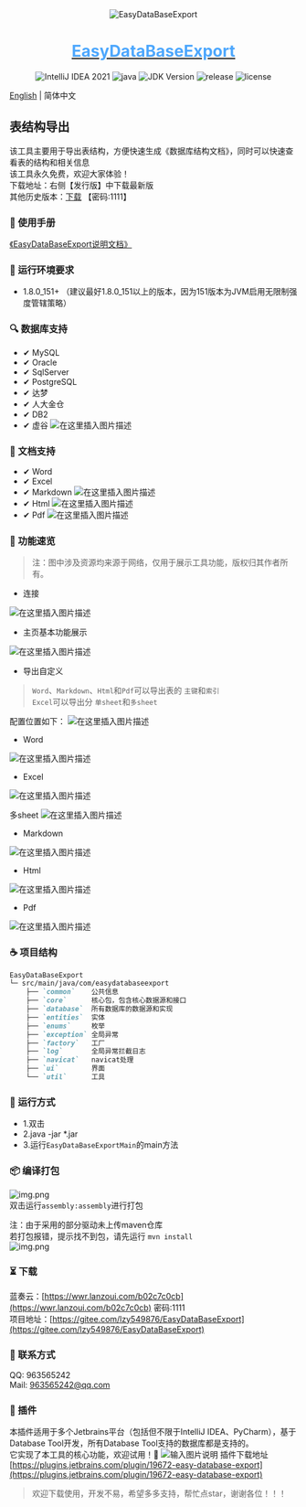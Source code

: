 <div align="center">
   <img alt="EasyDataBaseExport" src="https://github.com/Zhuoyuan1/MySQLToWordOrExcel/blob/main/image/logo.png">
   <a href="https://www.likethewind.top">
      <h1 align="center" style="color:#4da7fd">
         <b>EasyDataBaseExport</b>
      </h1>
   </a>
</div>

<p align="center">
    <img alt="IntelliJ IDEA 2021" src="https://img.shields.io/badge/IntelliJ IDEA-2021-blue.svg">
    <img alt="java" src="https://img.shields.io/badge/language-java-brightgreen.svg">
    <img src="https://img.shields.io/badge/JDK-1.8.0_151+-yellow.svg" alt="JDK Version">
    <img alt="release" src="https://img.shields.io/badge/release-0.1.3-green">
    <img alt="license" src="https://img.shields.io/badge/license-MIT-blue.svg">
</p> 

[English](https://github.com/Zhuoyuan1/MySQLToWordOrExcel) | 简体中文

## 表结构导出
该工具主要用于导出表结构，方便快速生成《数据库结构文档》，同时可以快速查看表的结构和相关信息  
该工具永久免费，欢迎大家体验！  
下载地址：右侧【发行版】中下载最新版   
其他历史版本：[下载](https://wwr.lanzoui.com/b02c7c0cb) 【密码:1111】

### 📖 使用手册

[《EasyDataBaseExport说明文档》](https://zhuoyuan1.github.io/)

### 💬 运行环境要求

* 1.8.0_151+ （建议最好1.8.0_151以上的版本，因为151版本为JVM启用无限制强度管辖策略）

### 🔍 数据库支持

- &#10004; MySQL
- &#10004; Oracle
- &#10004; SqlServer
- &#10004; PostgreSQL
- &#10004; 达梦
- &#10004; 人大金仓
- &#10004; DB2
- &#10004; 虚谷 ![在这里插入图片描述](https://github.com/Zhuoyuan1/MySQLToWordOrExcel/blob/main/image/new2.gif)

### 📑 文档支持

- &#10004; Word
- &#10004; Excel
- &#10004; Markdown ![在这里插入图片描述](https://github.com/Zhuoyuan1/MySQLToWordOrExcel/blob/main/image/new2.gif)
- &#10004; Html ![在这里插入图片描述](https://github.com/Zhuoyuan1/MySQLToWordOrExcel/blob/main/image/new2.gif)
- &#10004; Pdf ![在这里插入图片描述](https://github.com/Zhuoyuan1/MySQLToWordOrExcel/blob/main/image/new2.gif)

### 👀 功能速览

> 注：图中涉及资源均来源于网络，仅用于展示工具功能，版权归其作者所有。

+ 连接

![在这里插入图片描述](https://github.com/Zhuoyuan1/MySQLToWordOrExcel/blob/main/image/login.jpg)

+ 主页基本功能展示

![在这里插入图片描述](https://github.com/Zhuoyuan1/MySQLToWordOrExcel/blob/main/image/home.jpg)

+ 导出自定义

> `Word`、`Markdown`、`Html`和`Pdf`可以导出表的 `主键`和`索引`  
> `Excel`可以导出分 `单sheet`和`多sheet`

配置位置如下：
![在这里插入图片描述](https://img-blog.csdnimg.cn/8f7ecf0270fc46d69fad54fc4c3a9956.gif)

+ Word
  
![在这里插入图片描述](https://github.com/Zhuoyuan1/MySQLToWordOrExcel/blob/main/image/Word.png)

+ Excel

![在这里插入图片描述](https://github.com/Zhuoyuan1/MySQLToWordOrExcel/blob/main/image/Excel.png)

多sheet
![在这里插入图片描述](https://github.com/Zhuoyuan1/MySQLToWordOrExcel/blob/main/image/Excel_sheet.png)

+ Markdown

![在这里插入图片描述](https://github.com/Zhuoyuan1/MySQLToWordOrExcel/blob/main/image/Markdown.png)

+ Html

![在这里插入图片描述](https://github.com/Zhuoyuan1/MySQLToWordOrExcel/blob/main/image/Html.png)

+ Pdf
  
![在这里插入图片描述](https://github.com/Zhuoyuan1/MySQLToWordOrExcel/blob/main/image/Pdf.png)


### ☕ 项目结构

```md
EasyDataBaseExport
└─ src/main/java/com/easydatabaseexport
    ├── `common`    公共信息  
    ├── `core`      核心包，包含核心数据源和接口
    ├── `database`  所有数据库的数据源和实现
    ├── `entities`  实体
    ├── `enums`     枚举
    ├── `exception` 全局异常
    ├── `factory`   工厂
    ├── `log`       全局异常拦截日志
    ├── `navicat`   navicat处理
    ├── `ui`        界面
    └── `util`      工具
```

### 🏃 运行方式

* 1.双击
* 2.java -jar *.jar
* 3.运行`EasyDataBaseExportMain`的main方法

### 📦 编译打包

![img.png](https://github.com/Zhuoyuan1/MySQLToWordOrExcel/blob/main/image/maven.png)  
双击运行`assembly:assembly`进行打包

注：由于采用的部分驱动未上传maven仓库  
若打包报错，提示找不到包，请先运行 `mvn install`  
![img.png](https://github.com/Zhuoyuan1/MySQLToWordOrExcel/blob/main/image/install.png)

### ⏳ 下载

蓝奏云：[https://wwr.lanzoui.com/b02c7c0cb](https://wwr.lanzoui.com/b02c7c0cb) 密码:1111  
项目地址：[https://gitee.com/lzy549876/EasyDataBaseExport](https://gitee.com/lzy549876/EasyDataBaseExport)

### 📧 联系方式

QQ: 963565242       
Mail: 963565242@qq.com

### 📌 插件

本插件适用于多个Jetbrains平台（包括但不限于IntelliJ IDEA、PyCharm），基于Database Tool开发，所有Database Tool支持的数据库都是支持的。  
它实现了本工具的核心功能，欢迎试用！💖
![输入图片说明](https://github.com/Zhuoyuan1/MySQLToWordOrExcel/blob/main/image/image.png)
插件下载地址    
[https://plugins.jetbrains.com/plugin/19672-easy-database-export](https://plugins.jetbrains.com/plugin/19672-easy-database-export)
> 欢迎下载使用，开发不易，希望多多支持，帮忙点star，谢谢各位！！！
